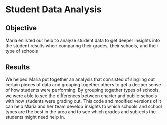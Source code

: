 # Student Data Analysis
## Objective
Maria enlisted our help to analyze student data to get deeper insights into the student results when comparing their grades, their schools, and their type of schools

## Results
We helped Maria put together an analysis that consisted of singling out certain pieces of data and grouping together others to get a deeper sense of how students were performing.
By grouping together types of schools, we were able to see the differences between charter and public schools with how students were grading out. This code and modified versions of it can help Maria and her team develop insights to which schools and school types are the best in the area and to see which grades and subjects the students might need help in. 
